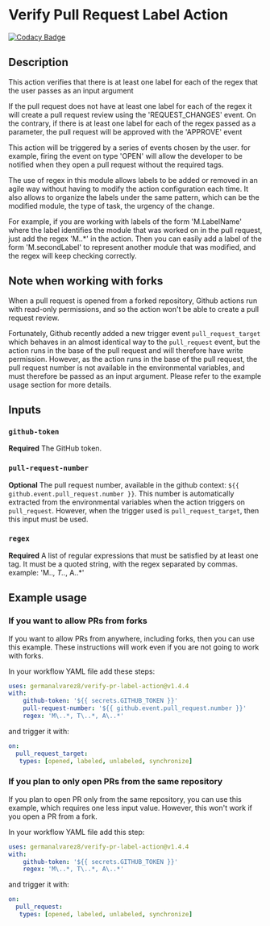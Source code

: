 # Verify Pull Request Label Action

[![Codacy Badge](https://api.codacy.com/project/badge/Grade/162d73a2aff6478081cdc34ee9ee7b6e)](https://app.codacy.com/manual/jesusvasquez333/verify-pr-label-action?utm_source=github.com&utm_medium=referral&utm_content=jesusvasquez333/verify-pr-label-action&utm_campaign=Badge_Grade_Dashboard)

## Description

This action verifies that there is at least one label for each of the regex that the user passes as an input argument

If the pull request does not have at least one label for each of the regex it will create a pull request review using the 'REQUEST_CHANGES' event. On the contrary, if there is at least one label for each of the regex passed as a parameter, the pull request will be approved with the 'APPROVE' event

This action will be triggered by a series of events chosen by the user. for example, firing the event on type 'OPEN' will allow the developer to be notified when they open a pull request without the required tags.

The use of regex in this module allows labels to be added or removed in an agile way without having to modify the action configuration each time. It also allows to organize the labels under the same pattern, which can be the modified module, the type of task, the urgency of the change.

For example, if you are working with labels of the form 'M.LabelName' where the label identifies the module that was worked on in the pull request, just add the regex 'M\..*' in the action. Then you can easily add a label of the form 'M.secondLabel' to represent another module that was modified, and the regex will keep checking correctly.

## Note when working with forks

When a pull request is opened from a forked repository, Github actions run with read-only permissions, and so the action won't be able to create a pull request review.

Fortunately, Github recently added a new trigger event `pull_request_target` which behaves in an almost identical way to the `pull_request` event, but the action runs in the base of the pull request and will therefore have write permission. However, as the action runs in the base of the pull request, the pull request number is not available in the environmental variables, and must therefore be passed as an input argument. Please refer to the example usage section for more details.

## Inputs

### `github-token`

**Required** The GitHub token.


### `pull-request-number`

**Optional** The pull request number, available in the github context: `${{ github.event.pull_request.number }}`. This number is automatically extracted from the environmental variables when the action triggers on `pull_request`. However, when the trigger used is `pull_request_target`, then this input must be used.

### `regex`

**Required** A list of regular expressions that must be satisfied by at least one tag. It must be a quoted string, with the regex separated by commas.
example: 'M\..*, T\..*, A\..*'

## Example usage

### If you want to allow PRs from forks

If you want to allow PRs from anywhere, including forks, then you can use this example. These instructions will work even if you are not going to work with forks.

In your workflow YAML file add these steps:
```yaml
uses: germanalvarez8/verify-pr-label-action@v1.4.4
with:
    github-token: '${{ secrets.GITHUB_TOKEN }}'
    pull-request-number: '${{ github.event.pull_request.number }}'
    regex: 'M\..*, T\..*, A\..*'
```

and trigger it with:
```yaml
on:
  pull_request_target:
   types: [opened, labeled, unlabeled, synchronize]
```

### If you plan to only open PRs from the same repository

If you plan to open PR only from the same repository, you can use this example, which requires one less input value. However, this won't work if you open a PR from a fork.

In your workflow YAML file add this step:
```yaml
uses: germanalvarez8/verify-pr-label-action@v1.4.4
with:
    github-token: '${{ secrets.GITHUB_TOKEN }}'
    regex: 'M\..*, T\..*, A\..*'
```

and trigger it with:
```yaml
on:
  pull_request:
   types: [opened, labeled, unlabeled, synchronize]
```
